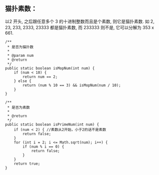## 猫扑素数：
以2 开头, 之后跟任意多个 3 的十进制整数而且是个素数, 则它是猫扑素数. 如 2, 23, 233, 2333, 23333 都是猫扑素数, 而 233333 则不是, 它可以分解为 353 x 661.


    
	/**
     * 是否为猫扑数
     *
     * @param num
     * @return
     */
    public static boolean isMopNum(int num) {
        if (num < 10) {
            return num == 2;
        } else {
            return (num % 10 == 3) && isMopNum(num / 10);
        }
    }

    /**
     * 是否为素数
     *
     * @return
     */
    public static boolean isPrimeNum(int num) {
        if (num < 2) { //素数从2开始，小于2的话不是素数
            return false;
        }
        for (int i = 2; i <= Math.sqrt(num); i++) {
            if (num % i == 0) {
                return false;
            }
        }
        return true;
    }
